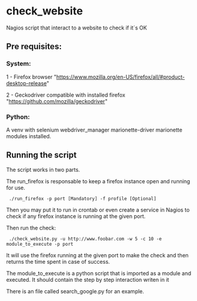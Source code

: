 # check_website

 Nagios script that interact to a website to check if it´s OK

## Pre requisites:

### System:

1 - Firefox browser "https://www.mozilla.org/en-US/firefox/all/#product-desktop-release"
 
2 - Geckodriver compatible with installed firefox "https://github.com/mozilla/geckodriver"

 ### Python:

A venv with selenium webdriver_manager marionette-driver marionette modules installed.

## Running the script

The script works in two parts.
 
The run_firefox is responsable to keep a firefox instance open and running for use.

```shell
 ./run_firefox -p port [Mandatory] -f profile [Optional]
```

Then you may put it to run in crontab or even create a service in Nagios to check if any firefox instance is running at the given port.

Then run the check:

```shell
 ./check_website.py -u http://www.foobar.com -w 5 -c 10 -e module_to_execute -p port
```

It will use the firefox running at the given port to make the check and then returns the time spent in case of success.

The module_to_execute is a python script that is imported as a module and executed. It should contain the step by step interaction writen in it

There is an file called search_google.py for an example.